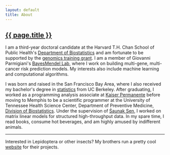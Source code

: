 ```yaml
---
layout: default
title: About
---
```


<h2><a href="{{ page.url }}" style="color:inherit">{{ page.title }}</a></h2>

I am a third-year doctoral candidate at the Harvard T.H. Chan School of Public Health's [Department of Biostatistics](https://www.hsph.harvard.edu/biostatistics) and am fortunate to be supported by the [genomics training grant](https://sites.sph.harvard.edu/genomics-training-grant/). I am a member of Giovanni Parmigiani's [BayesMendel Lab](https://projects.iq.harvard.edu/bayesmendel), where I work on building multi-gene, multi-cancer risk prediction models. My interests also include machine learning and computational algorithms. 

I was born and raised in the San Francisco Bay Area, where I also received my bachelor's degree in [statistics](http://statistics.berkeley.edu) from UC Berkeley. After graduating, I worked as a programming analysis associate at [Kaiser Permanente](https://healthy.kaiserpermanente.org) before moving to Memphis to be a scientific programmer at the University of Tennessee Health Science Center, Department of Preventive Medicine, [Division of Biostatistics](https://www.uthsc.edu/prevmed/biostatistics/index.php). Under the supervision of [&#346;aunak Sen](http://senresearch.org), I worked on matrix linear models for structured high-throughput data. In my spare time, I read books, consume hot beverages, and am highly amused by indifferent animals. 

---

Interested in Lepidoptera or other insects? My brothers run a pretty cool [website](http://www.lianginsects.com) for their projects. 